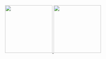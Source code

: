 <div align="center">
  <a href="https://github.com/roniesg">
  <img height="150em" src="https://github-readme-stats.vercel.app/api?username=roniesg&show_icons=true&theme=dracula&include_all_commits=true&count_private=true"/>
  <img height="150em" src="https://github-readme-stats.vercel.app/api/top-langs/?username=roniesg&layout=compact&langs_count=7&theme=dracula"/>
</div>
